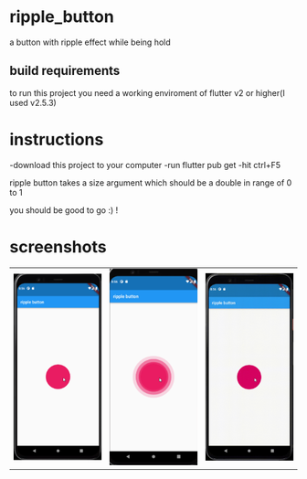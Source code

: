 # ripple_button

a button with ripple effect while being hold

## build requirements

to run this project you need a working enviroment of flutter v2 or higher(I used v2.5.3)

# instructions 

-download this project to your computer
-run flutter pub get
-hit ctrl+F5

ripple button takes a size argument which should be a double in range of 0 to 1 


you should be good to go :) !

# screenshots
<table>
 <tr>
  <td><img src="https://github.com/Mohammadhsmhs/ripple_button/blob/master/screenshots/1.png" width="300" /></td>
  <td><img src="https://github.com/Mohammadhsmhs/ripple_button/blob/master/screenshots/2.png" width="300" /></td>
  <td><img src="https://github.com/Mohammadhsmhs/ripple_button/blob/master/screenshots/3.gif" width="300" /></td>
 </tr>
 <table>
